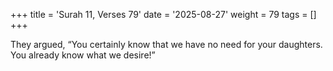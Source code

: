 +++
title = 'Surah 11, Verses 79'
date = '2025-08-27'
weight = 79
tags = []
+++

They argued, “You certainly know that we have no need for your daughters. You already know what we desire!”
